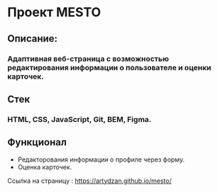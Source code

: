 # Проект MESTO

## Описание:
### Адаптивная веб-страница с возможностью редактирования информации о пользователе и оценки карточек.

## Стек 
### HTML, CSS, JavaScript, Git, BEM, Figma.

## Функционал
- Редакторования информации о профиле через форму.
- Оценка карточек. 

Ссылка на страницу : https://artydzan.github.io/mesto/
